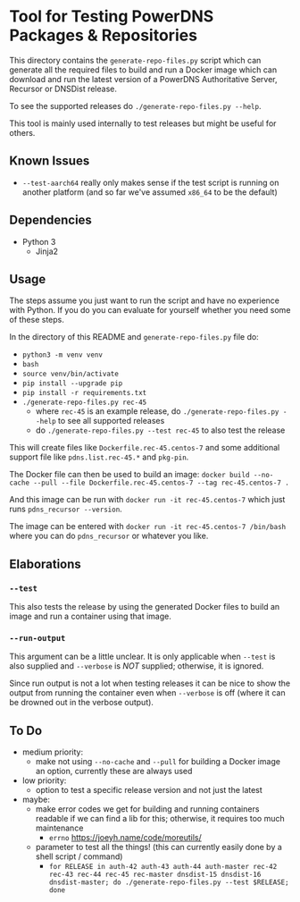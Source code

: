 # Tool for Testing PowerDNS Packages & Repositories

This directory contains the `generate-repo-files.py` script which can
generate all the required files to build and run a Docker image which
can download and run the latest version of a PowerDNS Authoritative
Server, Recursor or DNSDist release.

To see the supported releases do `./generate-repo-files.py --help`.

This tool is mainly used internally to test releases but might be useful
for others.

## Known Issues

- `--test-aarch64` really only makes sense if the test script is running on
  another platform (and so far we've assumed `x86_64` to be the default)

## Dependencies

- Python 3
  - Jinja2

## Usage

The steps assume you just want to run the script and have no experience
with Python.  If you do you can evaluate for yourself whether you need
some of these steps.

In the directory of this README and `generate-repo-files.py` file do:

- `python3 -m venv venv`
- `bash`
- `source venv/bin/activate`
- `pip install --upgrade pip`
- `pip install -r requirements.txt`
- `./generate-repo-files.py rec-45`
    - where `rec-45` is an example release, do
      `./generate-repo-files.py --help` to see all supported releases
    - do `./generate-repo-files.py --test rec-45` to also test the
      release

This will create files like `Dockerfile.rec-45.centos-7` and some
additional support file like `pdns.list.rec-45.*` and `pkg-pin`.

The Docker file can then be used to build an image: `docker build --no-cache --pull --file Dockerfile.rec-45.centos-7 --tag rec-45.centos-7 .`

And this image can be run with `docker run -it rec-45.centos-7` which
just runs `pdns_recursor --version`.

The image can be entered with `docker run -it rec-45.centos-7 /bin/bash`
where you can do `pdns_recursor` or whatever you like.

## Elaborations

### `--test`

This also tests the release by using the generated Docker files to build
an image and run a container using that image.

### `--run-output`

This argument can be a little unclear.  It is only applicable when
`--test` is also supplied and `--verbose` is *NOT* supplied; otherwise,
it is ignored.

Since run output is not a lot when testing releases it can be nice to
show the output from running the container even when `--verbose` is off
(where it can be drowned out in the verbose output).

## To Do

- medium priority:
    - make not using `--no-cache` and `--pull` for building a Docker
      image an option, currently these are always used
- low priority:
    - option to test a specific release version and not just the latest
- maybe:
    - make error codes we get for building and running containers
      readable if we can find a lib for this; otherwise, it requires too
      much maintenance
        - `errno` https://joeyh.name/code/moreutils/
    - parameter to test all the things!  (this can currently easily done
      by a shell script / command)
      - `for RELEASE in auth-42 auth-43 auth-44 auth-master rec-42 rec-43 rec-44 rec-45 rec-master dnsdist-15 dnsdist-16 dnsdist-master; do ./generate-repo-files.py --test $RELEASE; done`
